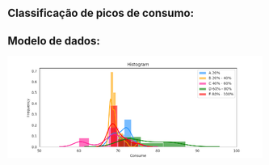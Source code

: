 ## Classificação de picos de consumo:

## Modelo de dados:

<img src="https://github.com/vinhali/advanced_monitoring/blob/master/neural-network/classification/histogram.png?raw=true"/>
